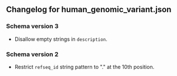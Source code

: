 ## Changelog for human_genomic_variant.json

### Schema version 3

* Disallow empty strings in `description`.

### Schema version 2

* Restrict `refseq_id` string pattern to "." at the 10th position.

